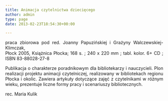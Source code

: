 ```yaml
---
title: Animacja czytelnictwa dziecięcego
author: admin
type: page
date: 2013-02-23T18:54:30+00:00

---
```

<p style="text-align: justify;">
  praca zbiorowa pod red. Joanny Papuzińskiej i Grażyny Walczewskiej-Klimczak,<br /> Płock 2005, Książnica Płocka; 168 s. ; 240 x 220 mm ; tabl. kolor. 6+ CD ; ISBN 83-88028-27-8
</p>

<p style="text-align: justify;">
  Publikacja o charakterze poradnikowym dla bibliotekarzy i nauczycieli. Plon realizacji projektu animacji czytelniczej, realizowany w bibliotekach regionu Płocka i okolic. Zawiera artykuły dotyczące zajęć z czytelnikami w różnym wieku, prezentuje liczne formy pracy i scenariuszy bibliotecznych.
</p>

<p style="text-align: justify;">
  rec. Maria Kulik
</p>